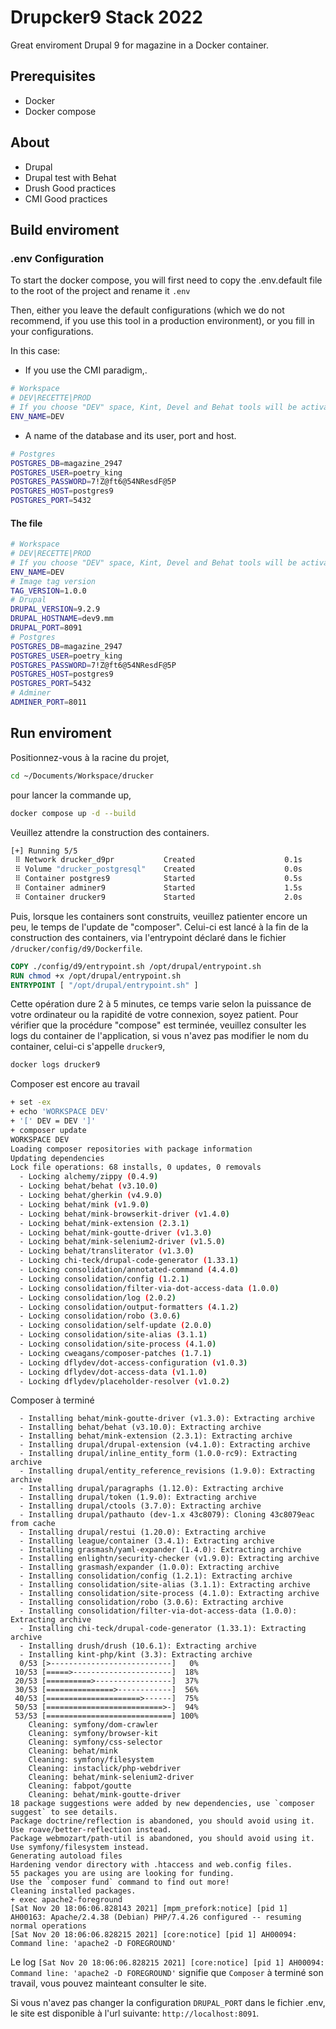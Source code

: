 # Drupcker9 Stack 2022

Great enviroment Drupal 9 for magazine in a Docker container.

## Prerequisites

- Docker
- Docker compose

## About

- Drupal
- Drupal test with Behat
- Drush Good practices
- CMI Good practices

## Build enviroment

### .env Configuration

To start the docker compose, you will first need to copy the .env.default file to the root of the project and rename it `.env`

Then, either you leave the default configurations (which we do not recommend, if you use this tool in a production environment), or you fill in your configurations.

In this case:
- If you use the CMI paradigm,.

```bash
# Workspace
# DEV|RECETTE|PROD
# If you choose "DEV" space, Kint, Devel and Behat tools will be activated
ENV_NAME=DEV
```

- A name of the database and its user, port and host.

```bash
# Postgres
POSTGRES_DB=magazine_2947
POSTGRES_USER=poetry_king
POSTGRES_PASSWORD=7!Z@ft6@54NResdF@5P
POSTGRES_HOST=postgres9
POSTGRES_PORT=5432
```

#### The file
```bash
# Workspace
# DEV|RECETTE|PROD
# If you choose "DEV" space, Kint, Devel and Behat tools will be activated
ENV_NAME=DEV
# Image tag version
TAG_VERSION=1.0.0
# Drupal
DRUPAL_VERSION=9.2.9
DRUPAL_HOSTNAME=dev9.mm
DRUPAL_PORT=8091
# Postgres
POSTGRES_DB=magazine_2947
POSTGRES_USER=poetry_king
POSTGRES_PASSWORD=7!Z@ft6@54NResdF@5P
POSTGRES_HOST=postgres9
POSTGRES_PORT=5432
# Adminer
ADMINER_PORT=8011
```

## Run enviroment

Positionnez-vous à la racine du projet,

```bash
cd ~/Documents/Workspace/drucker
```

pour lancer la commande up,

```bash
docker compose up -d --build
```

Veuillez attendre la construction des containers.

```bash
[+] Running 5/5
 ⠿ Network drucker_d9pr           Created                    0.1s
 ⠿ Volume "drucker_postgresql"    Created                    0.0s
 ⠿ Container postgres9            Started                    0.5s
 ⠿ Container adminer9             Started                    1.5s
 ⠿ Container drucker9             Started                    2.0s
```

Puis, lorsque les containers sont construits, veuillez patienter encore un peu, le temps de l'update de "composer".
Celui-ci est lancé à la fin de la construction des containers, via l'entrypoint déclaré dans le fichier `/drucker/config/d9/Dockerfile`.

```dockerfile
COPY ./config/d9/entrypoint.sh /opt/drupal/entrypoint.sh
RUN chmod +x /opt/drupal/entrypoint.sh
ENTRYPOINT [ "/opt/drupal/entrypoint.sh" ]
```

Cette opération dure 2 à 5 minutes, ce temps varie selon la puissance de votre ordinateur ou la rapidité de votre connexion, soyez patient. Pour vérifier que la procédure "compose" est terminée, veuillez consulter les logs du container de l'application, si vous n'avez pas modifier le nom du container, celui-ci s'appelle `drucker9`,

```bash
docker logs drucker9
```

Composer est encore au travail

```bash
+ set -ex
+ echo 'WORKSPACE DEV'
+ '[' DEV = DEV ']'
+ composer update
WORKSPACE DEV
Loading composer repositories with package information
Updating dependencies
Lock file operations: 68 installs, 0 updates, 0 removals
  - Locking alchemy/zippy (0.4.9)
  - Locking behat/behat (v3.10.0)
  - Locking behat/gherkin (v4.9.0)
  - Locking behat/mink (v1.9.0)
  - Locking behat/mink-browserkit-driver (v1.4.0)
  - Locking behat/mink-extension (2.3.1)
  - Locking behat/mink-goutte-driver (v1.3.0)
  - Locking behat/mink-selenium2-driver (v1.5.0)
  - Locking behat/transliterator (v1.3.0)
  - Locking chi-teck/drupal-code-generator (1.33.1)
  - Locking consolidation/annotated-command (4.4.0)
  - Locking consolidation/config (1.2.1)
  - Locking consolidation/filter-via-dot-access-data (1.0.0)
  - Locking consolidation/log (2.0.2)
  - Locking consolidation/output-formatters (4.1.2)
  - Locking consolidation/robo (3.0.6)
  - Locking consolidation/self-update (2.0.0)
  - Locking consolidation/site-alias (3.1.1)
  - Locking consolidation/site-process (4.1.0)
  - Locking cweagans/composer-patches (1.7.1)
  - Locking dflydev/dot-access-configuration (v1.0.3)
  - Locking dflydev/dot-access-data (v1.1.0)
  - Locking dflydev/placeholder-resolver (v1.0.2)
```

Composer à terminé

```
  - Installing behat/mink-goutte-driver (v1.3.0): Extracting archive
  - Installing behat/behat (v3.10.0): Extracting archive
  - Installing behat/mink-extension (2.3.1): Extracting archive
  - Installing drupal/drupal-extension (v4.1.0): Extracting archive
  - Installing drupal/inline_entity_form (1.0.0-rc9): Extracting archive
  - Installing drupal/entity_reference_revisions (1.9.0): Extracting archive
  - Installing drupal/paragraphs (1.12.0): Extracting archive
  - Installing drupal/token (1.9.0): Extracting archive
  - Installing drupal/ctools (3.7.0): Extracting archive
  - Installing drupal/pathauto (dev-1.x 43c8079): Cloning 43c8079eac from cache
  - Installing drupal/restui (1.20.0): Extracting archive
  - Installing league/container (3.4.1): Extracting archive
  - Installing grasmash/yaml-expander (1.4.0): Extracting archive
  - Installing enlightn/security-checker (v1.9.0): Extracting archive
  - Installing grasmash/expander (1.0.0): Extracting archive
  - Installing consolidation/config (1.2.1): Extracting archive
  - Installing consolidation/site-alias (3.1.1): Extracting archive
  - Installing consolidation/site-process (4.1.0): Extracting archive
  - Installing consolidation/robo (3.0.6): Extracting archive
  - Installing consolidation/filter-via-dot-access-data (1.0.0): Extracting archive
  - Installing chi-teck/drupal-code-generator (1.33.1): Extracting archive
  - Installing drush/drush (10.6.1): Extracting archive
  - Installing kint-php/kint (3.3): Extracting archive
  0/53 [>---------------------------]   0%
 10/53 [=====>----------------------]  18%
 20/53 [==========>-----------------]  37%
 30/53 [===============>------------]  56%
 40/53 [=====================>------]  75%
 50/53 [==========================>-]  94%
 53/53 [============================] 100%
    Cleaning: symfony/dom-crawler
    Cleaning: symfony/browser-kit
    Cleaning: symfony/css-selector
    Cleaning: behat/mink
    Cleaning: symfony/filesystem
    Cleaning: instaclick/php-webdriver
    Cleaning: behat/mink-selenium2-driver
    Cleaning: fabpot/goutte
    Cleaning: behat/mink-goutte-driver
18 package suggestions were added by new dependencies, use `composer suggest` to see details.
Package doctrine/reflection is abandoned, you should avoid using it. Use roave/better-reflection instead.
Package webmozart/path-util is abandoned, you should avoid using it. Use symfony/filesystem instead.
Generating autoload files
Hardening vendor directory with .htaccess and web.config files.
55 packages you are using are looking for funding.
Use the `composer fund` command to find out more!
Cleaning installed packages.
+ exec apache2-foreground
[Sat Nov 20 18:06:06.828143 2021] [mpm_prefork:notice] [pid 1] AH00163: Apache/2.4.38 (Debian) PHP/7.4.26 configured -- resuming normal operations
[Sat Nov 20 18:06:06.828215 2021] [core:notice] [pid 1] AH00094: Command line: 'apache2 -D FOREGROUND'
```

Le log `[Sat Nov 20 18:06:06.828215 2021] [core:notice] [pid 1] AH00094: Command line: 'apache2 -D FOREGROUND'` signifie que `Composer` à terminé son travail, vous pouvez mainteant consulter le site.

Si vous n'avez pas changer la configuration `DRUPAL_PORT` dans le fichier .env, le site est disponible à l'url suivante: `http://localhost:8091`.


